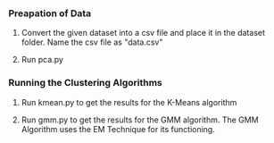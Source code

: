 ### Preapation of Data

1. Convert the given dataset into a csv file and place it in the dataset folder. Name the csv file as "data.csv"

2. Run pca.py

### Running the Clustering Algorithms 

1. Run kmean.py to get the results for the K-Means algorithm 

2. Run gmm.py to get the results for the GMM algorithm. The GMM Algorithm uses the EM Technique for its functioning. 

